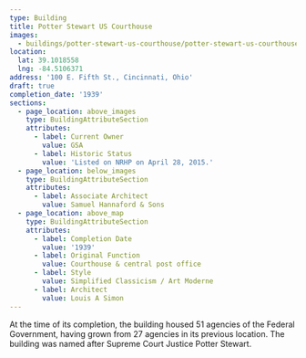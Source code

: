```yaml
---
type: Building
title: Potter Stewart US Courthouse
images:
  - buildings/potter-stewart-us-courthouse/potter-stewart-us-courthouse-0_bqquv5
location:
  lat: 39.1018558
  lng: -84.5106371
address: '100 E. Fifth St., Cincinnati, Ohio'
draft: true
completion_date: '1939'
sections:
  - page_location: above_images
    type: BuildingAttributeSection
    attributes:
      - label: Current Owner
        value: GSA
      - label: Historic Status
        value: 'Listed on NRHP on April 28, 2015.'
  - page_location: below_images
    type: BuildingAttributeSection
    attributes:
      - label: Associate Architect
        value: Samuel Hannaford & Sons
  - page_location: above_map
    type: BuildingAttributeSection
    attributes:
      - label: Completion Date
        value: '1939'
      - label: Original Function
        value: Courthouse & central post office
      - label: Style
        value: Simplified Classicism / Art Moderne
      - label: Architect
        value: Louis A Simon
---
```


At the time of its completion, the building housed 51 agencies of the Federal Government, having grown from 27 agencies in its previous location. The building was named after Supreme Court Justice Potter Stewart.
